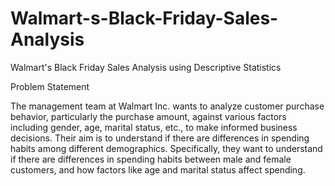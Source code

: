 # Walmart-s-Black-Friday-Sales-Analysis
Walmart's Black Friday Sales Analysis using Descriptive Statistics

Problem Statement

The management team at Walmart Inc. wants to analyze customer purchase behavior, particularly the purchase amount, against various factors including gender, age, marital status, etc., to make informed business decisions. Their aim is to understand if there are differences in spending habits among different demographics. Specifically, they want to understand if there are differences in spending habits between male and female customers, and how factors like age and marital status affect spending.
